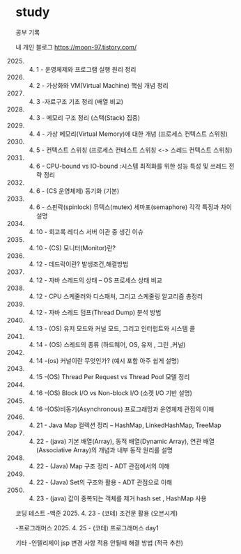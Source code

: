 # study
공부 기록

내 개인 블로그 https://moon-97.tistory.com/


2025. 4. 1 - 운영체제와 프로그램 실행 원리 정리
2025. 4. 2 - 가상화와 VM(Virtual Machine) 핵심 개념 정리
2025. 4. 3 -자료구조 기초 정리 (배열 비교)
2025. 4. 3 - 메모리 구조 정리 (스택(Stack) 집중)
2025. 4. 4 - 가상 메모리(Virtual Memory)에 대한 개념 (프로세스 컨텍스트 스위칭)
2025. 4. 5 - 컨텍스트 스위칭 (프로세스 컨테스트 스위칭 <-> 스레드 컨텍스트 스위칭)
2025. 4. 6 - CPU-bound vs IO-bound :시스템 최적화를 위한 성능 특성 및 쓰레드 전략 정리
2025. 4. 6 - (CS 운영체제) 동기화 (기본)
2025. 4. 6 - 스핀락(spinlock) 뮤텍스(mutex) 세마포(semaphore) 각각 특징과 차이 설명
2025. 4. 10 - 회고록 레디스 서버 이관 중 생긴 이슈
2025. 4. 10 - (CS) 모니터(Monitor)란?
2025. 4. 12 - 데드락이란? 발생조건,해결방법
2025. 4. 12 - 자바 스레드의 상태 – OS 프로세스 상태 비교
2025. 4. 12 - CPU 스케줄러와 디스패처, 그리고 스케줄링 알고리즘 총정리     	
2025. 4. 12 - 자바 스레드 덤프(Thread Dump) 분석 방법
2025. 4. 13 - (OS) 유저 모드와 커널 모드, 그리고 인터럽트와 시스템 콜
2025. 4. 14 - (OS) 스레드의 종류 (하드웨어, OS, 유저 , 그린 ,커널)
2025. 4. 14 -(os) 커널이란 무엇인가? (예시 포함 아주 쉽게 설명)
2025. 4. 15 -(OS) Thread Per Request vs Thread Pool 모델 정리
2025. 4. 16 -(OS) Block I/O vs Non-block I/O (소켓 I/O 기반 설명)
2025. 4. 16 -(OS)비동기(Asynchronous) 프로그래밍과 운영체제 관점의 이해
2025. 4. 21 - Java Map 컬렉션 정리 – HashMap, LinkedHashMap, TreeMap
2025. 4. 22 - (java) 기본 배열(Array), 동적 배열(Dynamic Array), 연관 배열(Associative Array)의 개념과 내부 동작 원리를 설명
2025. 4. 22 - (Java) Map 구조 정리 - ADT 관점에서의 이해
2025. 4. 22 - (Java) Set의 구조와 활용 - ADT 관점으로 이해
2025. 4. 23 - (java) 값이 중복되는 객체를 제거 hash set , HashMap 사용

      

코딩 테스트
-백준
2025. 4. 23 - (코테) 조건문 활용 (오븐시계)

-프로그래머스
2025. 4. 25 - (코테) 프로그래머스 day1


기타  -인텔리제이 jsp 변경 사항 적용 안될때 해결 방법 (적극 추천)
